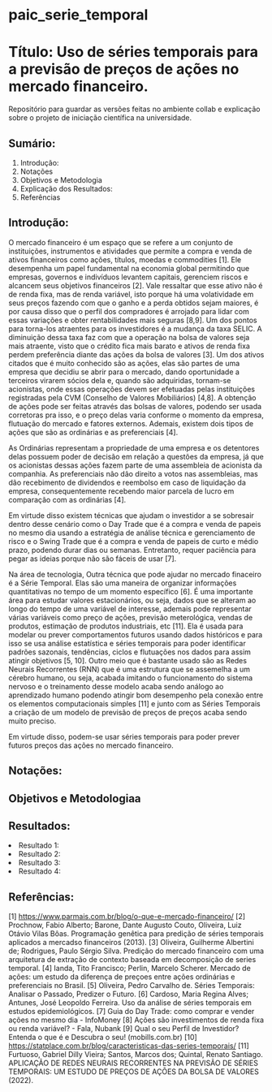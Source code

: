 # paic_serie_temporal
# Título: Uso de séries temporais para a previsão de preços de ações no mercado financeiro.
Repositório para guardar as versões feitas no ambiente collab e explicação sobre o projeto de iniciação científica na universidade.

## Sumário:
1. Introdução:
2. Notações
3. Objetivos e Metodologia
4. Explicação dos Resultados:
5. Referências
  
## Introdução:
  <p>O mercado financeiro é um espaço que se refere a um conjunto de instituições, instrumentos e atividades que permite a compra e venda de ativos financeiros como ações, títulos, moedas e commodities [1]. Ele desempenha um papel fundamental na economia global permitindo que empresas, governos e indivíduos levantem capitais, gerenciem riscos e alcancem seus objetivos financeiros [2]. Vale ressaltar que esse ativo não é de renda fixa, mas de renda variável, isto porque há uma volatividade em seus preços fazendo com que o ganho e a perda obtidos sejam maiores, é por causa disso que o perfil dos compradores é arrojado para lidar com essas variações e obter rentabilidades mais seguras [8,9]. Um dos pontos para torna-los atraentes para os investidores é a mudança da taxa SELIC. A diminuição dessa taxa faz com que a operação na bolsa de valores seja mais atraente, visto que o crédito fica mais barato e ativos de renda fixa perdem preferência diante das ações da bolsa de valores [3]. Um dos ativos citados que é muito conhecido são as ações, elas são partes de uma empresa que decidiu se abrir para o mercado, dando oportunidade a terceiros virarem sócios dela e, quando são adquiridas, tornam-se acionistas, onde essas operações devem ser efetuadas pelas instituições registradas pela CVM (Conselho de Valores Mobiliários) [4,8]. A obtenção de ações pode ser feitas através das bolsas de valores, podendo ser usada corretoras pra isso, e o preço delas varia conforme o momento da empresa, flutuação do mercado e fatores externos. Ademais, existem dois tipos de ações que são as ordinárias e as preferenciais [4].</p>
	<p>As Ordinárias representam a propriedade de uma empresa e os detentores delas possuem poder de decisão em relação a questões da empresa, já que os acionistas dessas ações fazem parte de uma assembleia de acionista da companhia. As preferenciais não dão direito a votos nas assembleias, mas dão recebimento de dividendos e reembolso em caso de liquidação da empresa, consequentemente recebendo maior parcela de lucro em comparação com as ordinárias [4].</p>
	<p>Em virtude disso existem técnicas que ajudam o investidor a se sobresair dentro desse cenário como o Day Trade que é a compra e venda de papeis no mesmo dia usando a estratégia de análise técnica e gerenciamento de risco e o Swing Trade que é a compra e venda de papeis de curto e médio prazo, podendo durar dias ou semanas. Entretanto, requer paciência para pegar as ideias porque não são fáceis de usar [7].</p>
	<p>Na área de tecnologia, Outra técnica que pode ajudar no mercado finaceiro é a Série Temporal.  Elas são uma maneira de organizar informações quantitativas no tempo de um momento específico [6]. É uma importante área para estudar valores estacionários, ou seja, dados que se alteram ao longo do tempo de uma variável de interesse, ademais pode representar várias variáveis como preço de ações, previsão meterológica, vendas de produtos, estimação de produtos industriais, etc [11]. Ela é usada para modelar ou prever comportamentos futuros usando dados históricos e para isso se usa análise estatística e séries temporais para poder identificar padrões sazonais, tendências, ciclos e flutuações nos dados para assim atingir objetivos [5, 10]. Outro meio que é bastante usado são as Redes Neurais Recorrentes (RNN) que é uma estrutura que se assemelha a um cérebro humano, ou seja, acabada imitando o funcionamento do sistema nervoso e o treinamento desse modelo acaba sendo análogo ao aprendizado humano podendo atingir bom desempenho pela conexão entre os elementos computacionais simples [11] e junto com as Séries Temporais a criação de um modelo de previsão de preços de preços acaba sendo muito preciso.</p>
	<p>Em virtude disso, podem-se usar séries temporais para poder prever futuros preços das ações no mercado financeiro.</p>

## Notações:

## Objetivos e Metodologiaa

## Resultados:
<li>Resultado 1:</li>
<li>Resultado 2:</li>
<li>Resultado 3:</li>
<li>Resultado 4:</li>

## Referências: 
[1]	https://www.parmais.com.br/blog/o-que-e-mercado-financeiro/
[2]	Prochnow, Fabio Alberto; Barone, Dante Augusto Couto, Oliveira, Luiz Otávio Vilas Bôas. Programação genêtica para predição de séries temporais aplicados a mercadso financeiros (2013).
[3]	Oliveira, Guilherme Albertini de; Rodrigues, Paulo Sérgio Silva. Predição do mercado financeiro com uma arquitetura de extração de contexto baseada em decomposição de series temporal.
[4]	Ianda, Tito Francisco; Perlin, Marcelo Scherer. Mercado de ações: um estudo da diferença de preçoes entre ações ordinárias e preferenciais no Brasil.
[5]	Oliveira, Pedro Carvalho de. Séries Temporais: Analisar o Passado, Predizer o Futuro.
[6]	Cardoso, Maria Regina Alves; Antunes, José Leopoldo Ferreira. Uso da análise de séries temporais em estudos epidemiológicos.
[7]	Guia do Day Trade: como comprar e vender ações no mesmo dia - InfoMoney
[8]	Ações são investimentos de renda fixa ou renda variável? - Fala, Nubank
[9]	Qual o seu Perfil de Investidor? Entenda o que é e Descubra o seu! (mobills.com.br)
[10]	https://statplace.com.br/blog/caracteristicas-das-series-temporais/
[11]	Furtuoso, Gabriel Dilly Vieira; Santos, Marcos dos; Quintal, Renato Santiago. APLICAÇÃO DE REDES NEURAIS RECORRENTES NA PREVISÃO DE SÉRIES TEMPORAIS: UM ESTUDO DE PREÇOS DE AÇÕES DA BOLSA DE VALORES (2022).
